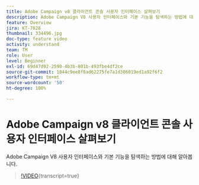 ```yaml
---
title: Adobe Campaign v8 클라이언트 콘솔 사용자 인터페이스 살펴보기
description: Adobe Campaign V8 사용자 인터페이스와 기본 기능을 탐색하는 방법에 대해 알아봅니다.
feature: Overview
jira: KT-7828
thumbnail: 334496.jpg
doc-type: feature video
activity: understand
team: TM
role: User
level: Beginner
exl-id: 69d47d92-2590-4b3b-801b-493fbe4df2ce
source-git-commit: 1844c9ee8f8ad62275fe7a1d306019ed1a92f6f2
workflow-type: tm+mt
source-wordcount: '50'
ht-degree: 100%

---
```


# Adobe Campaign v8 클라이언트 콘솔 사용자 인터페이스 살펴보기

Adobe Campaign V8 사용자 인터페이스와 기본 기능을 탐색하는 방법에 대해 알아봅니다.

>[!VIDEO](https://video.tv.adobe.com/v/334496?quality=12&learn=on){transcript=true}
